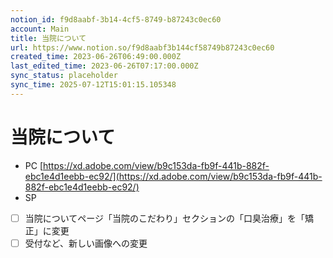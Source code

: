 ```yaml
---
notion_id: f9d8aabf-3b14-4cf5-8749-b87243c0ec60
account: Main
title: 当院について
url: https://www.notion.so/f9d8aabf3b144cf58749b87243c0ec60
created_time: 2023-06-26T06:49:00.000Z
last_edited_time: 2023-06-26T07:17:00.000Z
sync_status: placeholder
sync_time: 2025-07-12T15:01:15.105348
---
```

# 当院について

- PC
  [https://xd.adobe.com/view/b9c153da-fb9f-441b-882f-ebc1e4d1eebb-ec92/](https://xd.adobe.com/view/b9c153da-fb9f-441b-882f-ebc1e4d1eebb-ec92/)
- SP
- [ ] 当院についてページ「当院のこだわり」セクションの「口臭治療」を「矯正」に変更
- [ ] 受付など、新しい画像への変更